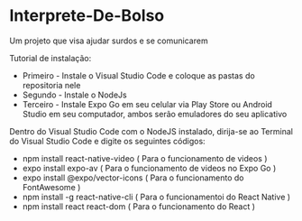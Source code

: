 # Interprete-De-Bolso
Um projeto que visa ajudar surdos e se comunicarem

Tutorial de instalação: 

- Primeiro - Instale o Visual Studio Code e coloque as pastas do repositoria nele
- Segundo - Instale o NodeJs
- Terceiro - Instale Expo Go em seu celular via Play Store ou Android Studio em seu computador, ambos serão emuladores do seu aplicativo

Dentro do Visual Studio Code com o NodeJS instalado, dirija-se ao Terminal do Visual Studio Code e digite os seguintes códigos:

- npm install react-native-video ( Para o funcionamento de videos )
- expo install expo-av ( Para o funcionamento de videos no Expo Go )
- expo install @expo/vector-icons ( Para o funcionamento do FontAwesome )
- npm install -g react-native-cli ( Para o funcionamentoi do React Native )
- npm install react react-dom ( Para o funcionamento do React )
